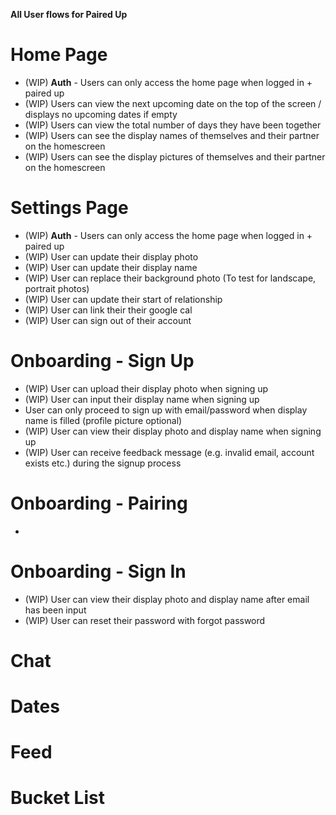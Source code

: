 **All User flows for Paired Up**

# Home Page

- (WIP) **Auth** - Users can only access the home page when logged in + paired up
- (WIP) Users can view the next upcoming date on the top of the screen / displays no upcoming dates if empty
- (WIP) Users can view the total number of days they have been together
- (WIP) Users can see the display names of themselves and their partner on the homescreen
- (WIP) Users can see the display pictures of themselves and their partner on the homescreen

# Settings Page

- (WIP) **Auth** - Users can only access the home page when logged in + paired up
- (WIP) User can update their display photo
- (WIP) User can update their display name
- (WIP) User can replace their background photo (To test for landscape, portrait photos)
- (WIP) User can update their start of relationship
- (WIP) User can link their their google cal
- (WIP) User can sign out of their account

# Onboarding - Sign Up

- (WIP) User can upload their display photo when signing up
- (WIP) User can input their display name when signing up
- User can only proceed to sign up with email/password when display name is filled (profile picture optional)
- (WIP) User can view their display photo and display name when signing up
- (WIP) User can receive feedback message (e.g. invalid email, account exists etc.) during the signup process

# Onboarding - Pairing

-

# Onboarding - Sign In

- (WIP) User can view their display photo and display name after email has been input
- (WIP) User can reset their password with forgot password

# Chat

# Dates

# Feed

# Bucket List
